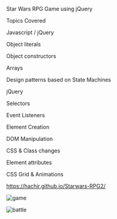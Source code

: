 Star Wars RPG Game using jQuery

Topics Covered

Javascript / jQuery

Object literals

Object constructors

Arrays

Design patterns based on State Machines

jQuery

Selectors

Event Listeners

Element Creation

DOM Manipulation

CSS & Class changes

Element attributes

CSS Grid & Animations

https://hachir.github.io/Starwars-RPG2/

![game](https://user-images.githubusercontent.com/46425523/68515140-28439600-023d-11ea-967a-677baa5c3906.jpg)

![battle](https://user-images.githubusercontent.com/46425523/68515146-2bd71d00-023d-11ea-8ffa-5197c31cea52.jpg)

